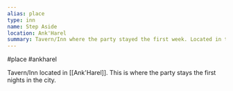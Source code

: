 ```yaml
---
alias: place
type: inn
name: Step Aside
location: Ank'Harel
summary: Tavern/Inn where the party stayed the first week. Located in the Circle Walk.
---
```


#place #ankharel 

Tavern/Inn located in [[Ank'Harel]]. This is where the party stays the first nights in the city.